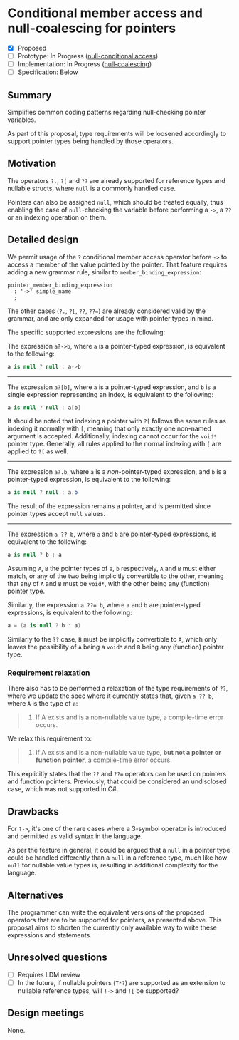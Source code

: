 # Conditional member access and null-coalescing for pointers

* [x] Proposed
* [ ] Prototype: In Progress ([null-conditional access](https://github.com/AlFasGD/roslyn/tree/conditional-access-pointers))
* [ ] Implementation: In Progress ([null-coalescing](https://github.com/AlFasGD/roslyn/tree/pointer-null-coalescing))
* [ ] Specification: Below

## Summary
[summary]: #summary

Simplifies common coding patterns regarding null-checking pointer variables.

As part of this proposal, type requirements will be loosened accordingly to support pointer types being handled by those operators.

## Motivation
[motivation]: #motivation

The operators `?.`, `?[` and `??` are already supported for reference types and nullable structs, where `null` is a commonly handled case.

Pointers can also be assigned `null`, which should be treated equally, thus enabling the case of `null`-checking the variable before performing a `->`, a `??` or an indexing operation on them.

## Detailed design
[design]: #detailed-design

We permit usage of the `?` conditional member access operator before `->` to access a member of the value pointed by the pointer. That feature requires adding a new grammar rule, similar to `member_binding_expression`:

```antlr
pointer_member_binding_expression
  : '->' simple_name
  ;
```

The other cases (`?.`, `?[`, `??`, `??=`) are already considered valid by the grammar, and are only expanded for usage with pointer types in mind.

The specific supported expressions are the following:

The expression `a?->b`, where `a` is a pointer-typed expression, is equivalent to the following:
```csharp
a is null ? null : a->b
```

---

The expression `a?[b]`, where `a` is a pointer-typed expression, and `b` is a single expression representing an index, is equivalent to the following:
```csharp
a is null ? null : a[b]
```

It should be noted that indexing a pointer with `?[` follows the same rules as indexing it normally with `[`, meaning that only exactly one non-named argument is accepted. Additionally, indexing cannot occur for the `void*` pointer type. Generally, all rules applied to the normal indexing with `[` are applied to `?[` as well.

---

The expression `a?.b`, where `a` is a *non*-pointer-typed expression, and `b` is a pointer-typed expression, is equivalent to the following:
```csharp
a is null ? null : a.b
```

The result of the expression remains a pointer, and is permitted since pointer types accept `null` values.

---

The expression `a ?? b`, where `a` and `b` are pointer-typed expressions, is equivalent to the following:
```csharp
a is null ? b : a
```

Assuming `A`, `B` the pointer types of `a`, `b` respectively, `A` and `B` must either match, or any of the two being implicitly convertible to the other, meaning that any of `A` and `B` must be `void*`, with the other being any (function) pointer type.

Similarly, the expression `a ??= b`, where `a` and `b` are pointer-typed expressions, is equivalent to the following:
```csharp
a = (a is null ? b : a)
```

Similarly to the `??` case, `B` must be implicitly convertible to `A`, which only leaves the possibility of `A` being a `void*` and `B` being any (function) pointer type.

### Requirement relaxation

There also has to be performed a relaxation of the type requirements of `??`, where we update the spec where it currently states that, given `a ?? b`, where `A` is the type of `a`:

> 1. If A exists and is a non-nullable value type, a compile-time error occurs.

We relax this requirement to:

> 1. If A exists and is a non-nullable value type, **but not a pointer or function pointer**, a compile-time error occurs.

This explicitly states that the `??` and `??=` operators can be used on pointers and function pointers. Previously, that could be considered an undisclosed case, which was not supported in C#.

## Drawbacks
[drawbacks]: #drawbacks

For `?->`, it's one of the rare cases where a 3-symbol operator is introduced and permitted as valid syntax in the language.

As per the feature in general, it could be argued that a `null` in a pointer type could be handled differently than a `null` in a reference type, much like how `null` for nullable value types is, resulting in additional complexity for the language.

## Alternatives
[alternatives]: #alternatives

The programmer can write the equivalent versions of the proposed operators that are to be supported for pointers, as presented above. This proposal aims to shorten the currently only available way to write these expressions and statements.

## Unresolved questions
[unresolved]: #unresolved-questions

- [ ] Requires LDM review
- [ ] In the future, if nullable pointers (`T*?`) are supported as an extension to nullable reference types, will `!->` and `![` be supported?

## Design meetings

None.
